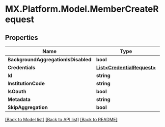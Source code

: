 # MX.Platform.Model.MemberCreateRequest

## Properties

Name | Type | Description | Notes
------------ | ------------- | ------------- | -------------
**BackgroundAggregationIsDisabled** | **bool** |  | [optional] 
**Credentials** | [**List&lt;CredentialRequest&gt;**](CredentialRequest.md) |  | 
**Id** | **string** |  | [optional] 
**InstitutionCode** | **string** |  | 
**IsOauth** | **bool** |  | [optional] 
**Metadata** | **string** |  | [optional] 
**SkipAggregation** | **bool** |  | [optional] 

[[Back to Model list]](../README.md#documentation-for-models) [[Back to API list]](../README.md#documentation-for-api-endpoints) [[Back to README]](../README.md)

